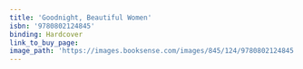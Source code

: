 ```yaml
---
title: 'Goodnight, Beautiful Women'
isbn: '9780802124845'
binding: Hardcover
link_to_buy_page:
image_path: 'https://images.booksense.com/images/845/124/9780802124845.jpg'
---
```



